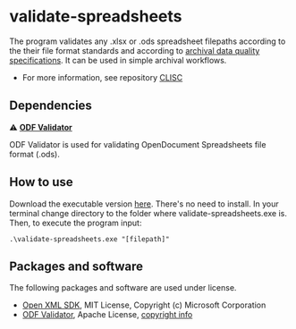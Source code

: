 # validate-spreadsheets
The program validates any .xlsx or .ods spreadsheet filepaths according to the their file format standards and according to [archival data quality specifications](https://github.com/Asbjoedt/CLISC/wiki/Archival-Data-Quality). It can be used in simple archival workflows.

* For more information, see repository [CLISC](https://github.com/Asbjoedt/CLISC)

## Dependencies
:warning: **[ODF Validator](https://odftoolkit.org/conformance/ODFValidator.html)**

ODF Validator is used for validating OpenDocument Spreadsheets file format (.ods).


## How to use
Download the executable version [here](https://github.com/Asbjoedt/validate-spreadsheets/releases). There's no need to install. In your terminal change directory to the folder where validate-spreadsheets.exe is. Then, to execute the program input:
```
.\validate-spreadsheets.exe "[filepath]"
```

## Packages and software
The following packages and software are used under license.
* [Open XML SDK](https://github.com/OfficeDev/Open-XML-SDK), MIT License, Copyright (c) Microsoft Corporation
* [ODF Validator](https://odftoolkit.org/conformance/ODFValidator.html), Apache License, [copyright info](https://github.com/tdf/odftoolkit/blob/master/NOTICE)
